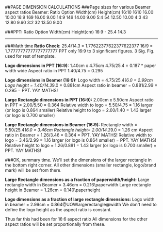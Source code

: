 ##PAGE DIMENSION CALCULATIONS
###Page sizes for various Beamer aspect ratios
Beamer:
Ratio    Option   Width(cm)   Height(cm)
16:10    1610     16.00       10.00
16:9     169      16.00        9.00
14:9     149      14.00        9.00
5:4      54       12.50       10.00
4:3      43       12.80        9.60
3:2      32       13.50        9.00

###PPT:
Ratio    Option   Width(cm)   Height(cm)
16:9     -        25.4        14.3

---

###Math time
**Ratio Check:**
25.4/14.3 = 1.77622377622377622377
16/9      = 1.77777777777777777777
PPT only 16:9 to 3 significant figures. 
3 Sig. Fig. used for rest of template.

**Logo dimensions in PPT (16:9):**
1.40cm x 4.75cm 
4.75/25.4 = 0.187 * paper width wide
Aspect ratio in PPT 1.40/4.75 = 0.295

**Logo dimensions in Beamer (16:9):**
Logo width = 4.75/25.4*16.0 = 2.99cm
Logo height = 1.40/14.3*9.0 = 0.881cm
Aspect ratio in beamer = 0.881/2.99 = 0.295 = PPT. YAY MATHS!

**Large Rectangle dimensions in PPT (16:9):**
2.00cm x 5.50cm
Aspect ratio in PPT = 2.00/5.50 = 0.364
Relative width to logo = 5.50/4.75 = 1.16 larger (or logo is 0.864 smaller)
Relative height to logo = 2.00/1.40 = 1.43 larger (or logo is 0.700 smaller)

**Large Rectangle dimensions in Beamer (16:9):**
Rectangle width = 5.50/25.4*16.0 = 3.46cm
Rectangle height= 2.00/14.3*9.0 = 1.26 cm
Aspect ratio in Beamer = 1.26/3.46 = 0.364 = PPT. YAY MATHS!
Relative width to logo = 3.46/2.99 = 1.16 larger (or logo is 0.864 smaller) = PPT. YAY MATHS!
Relative height to logo = 1.26/0.881 = 1.43 larger (or logo is 0.700 smaller) = PPT. YAY MATHS!

###OK, summary time.
We'll set the dimensions of the larger rectangle in the bottom right corner. All other dimensions (smaller rectangle, logo/brand mark) will be set from there.

**Large Rectangle dimensions as a fraction of paperwidth/height:**
Large rectangle width in Beamer = 3.46cm = 0.216\paperwidth
Large rectangle height in Beamer = 1.26cm = 0.140\paperheight

**Logo dimensions as a fraction of large rectangle dimensions:**
Logo width in beamer = 2.99cm = 0.864\@UOWlargerectangle@width
We don't need to define the logo height as the aspect ratio is constant.

Thus far this had been for 16:6 aspect ratio All dimensions for the other aspect ratios will be set proportionally from these.